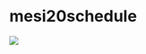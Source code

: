 mesi20schedule
==============
<img src="http://walhill.com/images/db_img4/my-little-pony-friendship-is-magic-images-6.jpg"></img>
